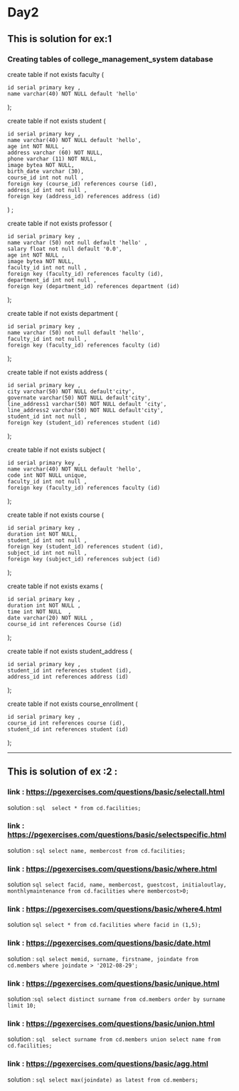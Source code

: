 # Day2

## This is solution for ex:1
### Creating tables of college_management_system database

create table if not exists faculty (

	id serial primary key ,
  	name varchar(40) NOT NULL default 'hello'
);

create table if not exists student (
	
	id serial primary key ,
  	name varchar(40) NOT NULL default 'hello',
	age int NOT NULL ,
	address varchar (60) NOT NULL,
	phone varchar (11) NOT NULL,
	image bytea NOT NULL,
	birth_date varchar (30),
	course_id int not null ,
	foreign key (course_id) references course (id),
	address_id int not null ,
	foreign key (address_id) references address (id)	
) ; 

create table if not exists professor (

    id serial primary key ,
	name varchar (50) not null default 'hello' , 
    salary float not null default '0.0',
	age int NOT NULL ,
	image bytea NOT NULL,
	faculty_id int not null ,
	foreign key (faculty_id) references faculty (id),
    department_id int not null ,
	foreign key (department_id) references department (id)
);

create table if not exists department (

    id serial primary key ,
	name varchar (50) not null default 'hello', 
    faculty_id int not null ,
	foreign key (faculty_id) references faculty (id)
);
		
create table if not exists address (

	id serial primary key ,
  	city varchar(50) NOT NULL default'city',
	governate varchar(50) NOT NULL default'city',
	line_address1 varchar(50) NOT NULL default 'city',
	line_address2 varchar(50) NOT NULL default'city',
	student_id int not null ,
	foreign key (student_id) references student (id)
);

create table if not exists subject (

	id serial primary key ,
  	name varchar(40) NOT NULL default 'hello',
	code int NOT NULL unique,
	faculty_id int not null ,
	foreign key (faculty_id) references faculty (id)

);	
	
create table if not exists course (

	id serial primary key ,
  	duration int NOT NULL,
	student_id int not null ,
	foreign key (student_id) references student (id),
	subject_id int not null ,
	foreign key (subject_id) references subject (id)	
);

create table if not exists exams (

	id serial primary key ,
	duration int NOT NULL ,
	time int NOT NULL  ,
	date varchar(20) NOT NULL ,
	course_id int references Course (id)
);		
	
create table if not exists student_address (

    id serial primary key , 
	student_id int references student (id),
	address_id int references address (id)
);	

create table if not exists course_enrollment (

    id serial primary key , 
	course_id int references course (id),
	student_id int references student (id)
);	

________________________________________________________________________________________________________________________________________________________
## This is solution  of ex :2 :

### link : https://pgexercises.com/questions/basic/selectall.html
solution : ```sql 
select * from cd.facilities;```

### link : https://pgexercises.com/questions/basic/selectspecific.html
solution : ```sql
select name, membercost from cd.facilities;```

### link  : https://pgexercises.com/questions/basic/where.html
solution ```sql
select facid, name, membercost, guestcost, initialoutlay, monthlymaintenance from cd.facilities where membercost>0;```
 
### link : https://pgexercises.com/questions/basic/where4.html
solution ```sql
select * from cd.facilities where facid in (1,5);```  

### link : https://pgexercises.com/questions/basic/date.html
solution : ```sql
select memid, surname, firstname, joindate from cd.members where joindate > '2012-08-29';```

### link : https://pgexercises.com/questions/basic/unique.html
solution :```sql
select distinct surname from cd.members order by surname limit 10;```


### link : https://pgexercises.com/questions/basic/union.html
solution : ```sql 
select surname from cd.members union select name from cd.facilities;```
 
### link : https://pgexercises.com/questions/basic/agg.html 
solution : ```sql
select max(joindate) as latest from cd.members;```
